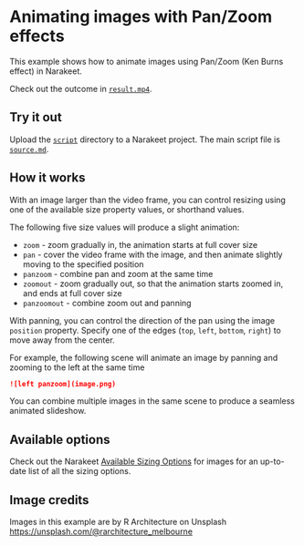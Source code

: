 # Animating images with Pan/Zoom effects 

This example shows how to animate images using Pan/Zoom (Ken Burns effect)  in Narakeet. 

Check out the outcome in [`result.mp4`](result.mp4).

## Try it out

Upload the [`script`](script) directory to a Narakeet project. The main script file is [`source.md`](script/source.md).

## How it works

With an image larger than the video frame, you can control resizing using one of the available size property values, or shorthand values. 


The following five size values will produce a slight animation:

* `zoom` - zoom gradually in, the animation starts at full cover size
* `pan` - cover the video frame with the image, and then animate slightly moving to the specified position
* `panzoom` - combine pan and zoom at the same time
* `zoomout` - zoom gradually out, so that the animation starts zoomed in, and ends at full cover size
* `panzoomout` - combine zoom out and panning


With panning, you can control the direction of the pan using the image `position` property. Specify one of the edges (`top`, `left`, `bottom`, `right`) to move away from the center. 

For example, the following scene will animate an image by panning and zooming  to the left  at the same time

```md
![left panzoom](image.png)
```

You can combine multiple images in the same scene to produce a seamless animated slideshow.

## Available options

Check out the Narakeet [Available Sizing Options](https://www.narakeet.com/docs/format/#available-sizing-options) for images for an up-to-date list of all the sizing options.

## Image credits

Images in this example are by R Architecture on Unsplash <https://unsplash.com/@rarchitecture_melbourne>

